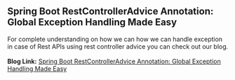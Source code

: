 ## Spring Boot RestControllerAdvice Annotation: Global Exception Handling Made Easy
For complete understanding on how we can how we can handle exception in case of Rest APIs using rest controller advice you can check out our blog.
<br/><br/>**Blog Link:** [Spring Boot RestControllerAdvice Annotation: Global Exception Handling Made Easy](https://bootcamptoprod.com/spring-boot-restcontrolleradvice-annotation/)
<br/>